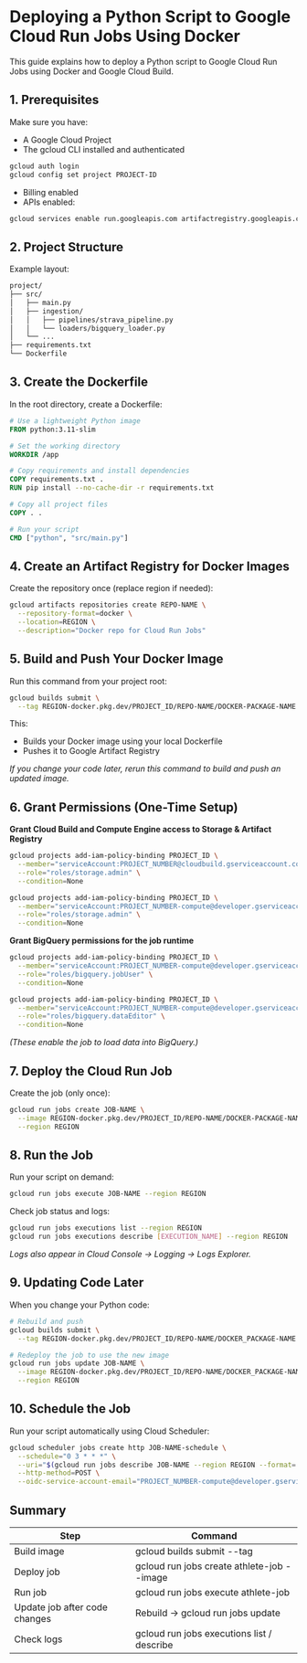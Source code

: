 # Deploying a Python Script to Google Cloud Run Jobs Using Docker

This guide explains how to deploy a Python script to Google Cloud Run Jobs using Docker and Google Cloud Build.

## 1. Prerequisites

Make sure you have:

- A Google Cloud Project
- The gcloud CLI installed and authenticated

```bash
gcloud auth login
gcloud config set project PROJECT-ID
```

- Billing enabled
- APIs enabled:

```bash
gcloud services enable run.googleapis.com artifactregistry.googleapis.com cloudbuild.googleapis.com bigquery.googleapis.com
```

## 2. Project Structure

Example layout:

```bash
project/
├── src/
│   ├── main.py
│   ├── ingestion/
│   │   ├── pipelines/strava_pipeline.py
│   │   └── loaders/bigquery_loader.py
│   └── ...
├── requirements.txt
└── Dockerfile
```

## 3. Create the Dockerfile

In the root directory, create a Dockerfile:

```dockerfile
# Use a lightweight Python image
FROM python:3.11-slim

# Set the working directory
WORKDIR /app

# Copy requirements and install dependencies
COPY requirements.txt .
RUN pip install --no-cache-dir -r requirements.txt

# Copy all project files
COPY . .

# Run your script
CMD ["python", "src/main.py"]
```

## 4. Create an Artifact Registry for Docker Images

Create the repository once (replace region if needed):

```bash
gcloud artifacts repositories create REPO-NAME \
  --repository-format=docker \
  --location=REGION \
  --description="Docker repo for Cloud Run Jobs"
```

## 5. Build and Push Your Docker Image

Run this command from your project root:

```bash
gcloud builds submit \
  --tag REGION-docker.pkg.dev/PROJECT_ID/REPO-NAME/DOCKER-PACKAGE-NAME:latest
```

This:
- Builds your Docker image using your local Dockerfile
- Pushes it to Google Artifact Registry

*If you change your code later, rerun this command to build and push an updated image.*

## 6. Grant Permissions (One-Time Setup)

**Grant Cloud Build and Compute Engine access to Storage & Artifact Registry**

```bash
gcloud projects add-iam-policy-binding PROJECT_ID \
  --member="serviceAccount:PROJECT_NUMBER@cloudbuild.gserviceaccount.com" \
  --role="roles/storage.admin" \
  --condition=None

gcloud projects add-iam-policy-binding PROJECT_ID \
  --member="serviceAccount:PROJECT_NUMBER-compute@developer.gserviceaccount.com" \
  --role="roles/storage.admin" \
  --condition=None
```

**Grant BigQuery permissions for the job runtime**
```bash
gcloud projects add-iam-policy-binding PROJECT_ID \
  --member="serviceAccount:PROJECT_NUMBER-compute@developer.gserviceaccount.com" \
  --role="roles/bigquery.jobUser" \
  --condition=None

gcloud projects add-iam-policy-binding PROJECT_ID \
  --member="serviceAccount:PROJECT_NUMBER-compute@developer.gserviceaccount.com" \
  --role="roles/bigquery.dataEditor" \
  --condition=None
```
*(These enable the job to load data into BigQuery.)*

## 7. Deploy the Cloud Run Job

Create the job (only once):

```bash
gcloud run jobs create JOB-NAME \
  --image REGION-docker.pkg.dev/PROJECT_ID/REPO-NAME/DOCKER-PACKAGE-NAME:latest \
  --region REGION
```

## 8. Run the Job

Run your script on demand:

```bash
gcloud run jobs execute JOB-NAME --region REGION
```

Check job status and logs:

```bash
gcloud run jobs executions list --region REGION
gcloud run jobs executions describe [EXECUTION_NAME] --region REGION
```

*Logs also appear in Cloud Console → Logging → Logs Explorer.*

## 9. Updating Code Later

When you change your Python code:

```bash
# Rebuild and push
gcloud builds submit \
  --tag REGION-docker.pkg.dev/PROJECT_ID/REPO-NAME/DOCKER_PACKAGE-NAME:latest

# Redeploy the job to use the new image
gcloud run jobs update JOB-NAME \
  --image REGION-docker.pkg.dev/PROJECT_ID/REPO-NAME/DOCKER_PACKAGE-NAME:latest \
  --region REGION
```

## 10. Schedule the Job

Run your script automatically using Cloud Scheduler:

```bash
gcloud scheduler jobs create http JOB-NAME-schedule \
  --schedule="0 3 * * *" \
  --uri="$(gcloud run jobs describe JOB-NAME --region REGION --format='value(latestCreatedExecution.uri)')" \
  --http-method=POST \
  --oidc-service-account-email="PROJECT_NUMBER-compute@developer.gserviceaccount.com"
```

## Summary

| Step  | Command |
|-------|---------|
| Build image	                  | gcloud builds submit --tag <artifact-url>
| Deploy job	                  | gcloud run jobs create athlete-job --image <artifact-url>
| Run job	                      | gcloud run jobs execute athlete-job
| Update job after code changes	| Rebuild → gcloud run jobs update
| Check logs	                  | gcloud run jobs executions list / describe
